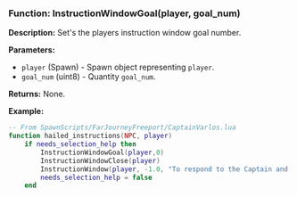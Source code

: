 ### Function: InstructionWindowGoal(player, goal_num)

**Description:**
Set's the players instruction window goal number.

**Parameters:**
- `player` (Spawn) - Spawn object representing `player`.
- `goal_num` (uint8) - Quantity `goal_num`.

**Returns:** None.

**Example:**

```lua
-- From SpawnScripts/FarJourneyFreeport/CaptainVarlos.lua
function hailed_instructions(NPC, player)	
	if needs_selection_help then
		InstructionWindowGoal(player,0)	
		InstructionWindowClose(player)
		InstructionWindow(player, -1.0, "To respond to the Captain and other characters you will meet, left click on the response text.", "voiceover/english/narrator/boat_06p_tutorial02/narrator_006_7521b625.mp3", 3936228257, 1877316160, "tutorial_stage_8", "Left click on one of the response options.", "server")
		needs_selection_help = false
	end
```
